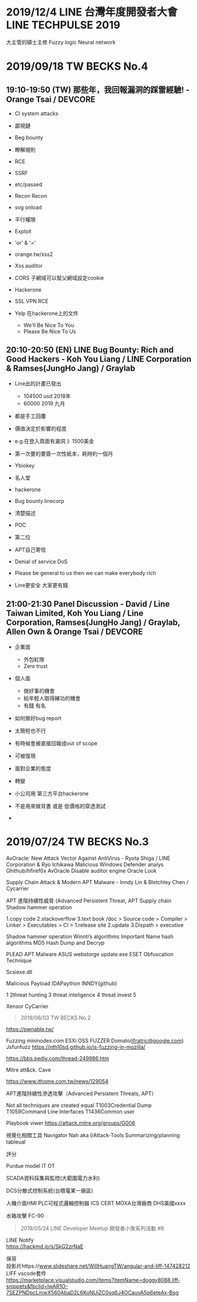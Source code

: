 # 2019/12/4 LINE 台灣年度開發者大會 LINE TECHPULSE 2019
大主管的碩士主修
Fuzzy logic
Neural network
# 2019/09/18  TW BECKS No.4
## 19:10-19:50 (TW) 那些年，我回報漏洞的踩雷經驗! - Orange Tsai / DEVCORE
- CI system attacks
- 鄙視鏈
- Beg bounty              

- 瞭解規則

- RCE

- SSRF
- etc/passed

- Recon Recon

- svg onload
- 平行權限
- Exploit
- 'or' & '='

- orange.tw/xss2
- Xss auditor
- CORS 子網域可以幫父網域設定cookie 

- Hackerone

- SSL VPN RCE

- Yelp 在hackerone上的文件
    - We'll Be Nice To You
    - Please Be Nice To Us

## 20:10-20:50 (EN) LINE Bug Bounty: Rich and Good Hackers - Koh You Liang / LINE Corporation & Ramses(JungHo Jang) / Graylab
- Line出的計畫已發出
    - 104500 usd 2018年
    - 60000 2019 九月
- 都是手工回覆
- 價值決定於影響的程度
- e.g.在登入頁面有漏洞 》1500美金

- 第一次要的要簽一次性紙本，耗時約一個月
- Ybiokey
- 名人堂
- hackerone

- Bug bounty.linecorp

- 清楚描述
- POC


- 第二位

- APT自己寄信
- Denial of service DoS


- Please be general to us then we can make everybody rich

- Line更安全 大家更有錢

## 21:00-21:30 Panel Discussion - David / Line Taiwan Limited, Koh You Liang / Line Corporation, Ramses(JungHo Jang) / Graylab, Allen Own & Orange Tsai / DEVCORE

- 企業面
  - 外包紅隊
  - Zero trust
- 個人面
  - 做好事的機會
  - 給年輕人取得練功的機會
  - 有錢 有名

- 如何做好bug report
 - 太簡短也不行
 - 有時候會被直接回報成out of scope 
 - 可被復現

- 面對企業的態度
 - 轉變
 - 小公司用 第三方平台hackerone
 - 不是用來做背書 或是 低價格的穿透測試
 - 
# 2019/07/24 TW BECKS No.3
AvOracle: New Attack Vector Against AntiVirus - Ryota Shiga / LINE Corporation & Ryo Ichikawa
Malicious
Windows Defender analys
Ghithub/hfiref0x
AvOracle
Disable auditor engine
Oracle
Look

Supply Chain Attack & Modern APT Malware - Inndy Lin & Bletchley Chen / Cycarrier

APT 進階持續性威脅 (Advanced Persistent Threat, APT
Supply chain
Shadow hammer operation

1.copy code 2.stackoverflow 3.text book /doc > Source code > Compiler > Linker > Executables > CI > 1.release site 2.update 3.Dispath > executive 


Shadow hammer operation
Winnti’s algorithms 
Important Name hash algorithms 
MD5 Hash Dump and Decryp

PLEAD APT Malware
ASUS webstorge update.exe
ESET 
Obfuscation Technique

Scsiexe.dll

Malicious Payload
IDAPaython
INNDY(github)

1
2threat hunting
3 threat inteligence
4 threat invest
5

Xensor
CyCarrier



>2019/06/03 TW BECKS No.2  
  
https://pwnable.tw/

Fuzzing
mininodes.com
ESXi
OSS FUZZER
Domato(ifratric@google.com)
Jsfunfuzz
https://nth10sd.github.io/js-fuzzing-in-mozilla/

https://bbs.pediy.com/thread-249986.htm






Mitre att&ck. 
Cave

https://www.ithome.com.tw/news/129054

APT進階持續性滲透攻擊（Advanced Persistent Threats, APT）

Not all techniques are created equal
T1003Credential Dump
T1059Command Line Interfaces 
T1436Common user

Playbook viwer
https://attack.mitre.org/groups/G006

視覺化相關工具
Navigator
Nah aka I/Attack-Tools 
Summarizing/planning tableual

評分



Purdue model
IT
OT

SCADA資料採集與監控(大範圍電力水利)

DCS分散式控制系統(台積電某一廠區)

人機介面HMI
PLC可程式邏輯控制器
ICS CERT
MOXA台灣廠商
DHS美國xxxx


水箱攻擊
FC-90

>2019/05/24 LINE Developer Meetup 開發者小聚系列活動 #8
    
LINE Notify  
https://hackmd.io/s/SkG2zrNaE  
  
保哥  
投影片https://www.slideshare.net/WillHuangTW/angular-and-liff-147428212    
LIFF vscode套件  
https://marketplace.visualstudio.com/items?itemName=doggy8088.liff-snippets&fbclid=IwAR1O-7SEZPNDpcLmwX560AbaD2L6KoNUiZC0sq6J4OCauvA5p6eteAx-Bsg  